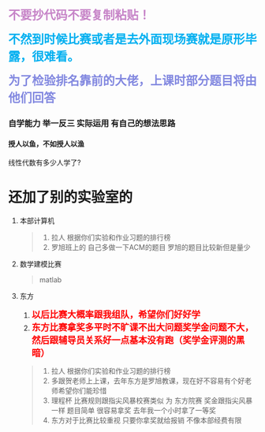 <font color = #C785C8 size = 5>**不要抄代码不要复制粘贴！**</font>

<font color = #00B0F0 size = 5>**不然到时候比赛或者是去外面现场赛就是原形毕露，很难看。**</font>

<font color = #8389E0 size = 5>**为了检验排名靠前的大佬，上课时部分题目将由他们回答**</font>

###  自学能力 举一反三 实际运用 有自己的想法思路

####  授人以鱼，不如授人以渔



线性代数有多少人学了?

#  还加了别的实验室的

1. 本部计算机

   > 1. 拉人  根据你们实验和作业习题的排行榜
   > 2. 罗旭班上的  自己多做一下ACM的题目  罗旭的题目比较新但是量少

2. 数学建模比赛

   > matlab

3. 东方

   1. <font color = #FF0000 size = 4>**以后比赛大概率跟我组队，希望你们好好学**</font>
   2. <font color = #FF0000 size = 4>**东方比赛拿奖多平时不旷课不出大问题奖学金问题不大，然后跟辅导员关系好一点基本没有跑（奖学金评测的黑暗）**</font>

   > 1. 拉人   根据你们实验和作业习题的排行榜
   > 2. 多跟贺老师上上课，去年东方是罗旭教课，现在好不容易有个好老师希望你们能珍惜
   > 3. 理程杯  比赛规则跟指尖风暴校赛类似  为  东方院赛  奖金跟指尖风暴一样  题目简单  很容易拿奖 去年我一个小时拿了一等奖
   > 4. 东方对于比赛比较重视  只要你拿奖就给报销  不像本部经费有限

